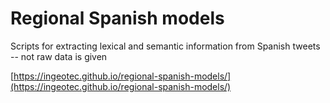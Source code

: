 # Regional Spanish models
Scripts for extracting lexical and semantic information from Spanish tweets -- not raw data is given


[https://ingeotec.github.io/regional-spanish-models/](https://ingeotec.github.io/regional-spanish-models/)

